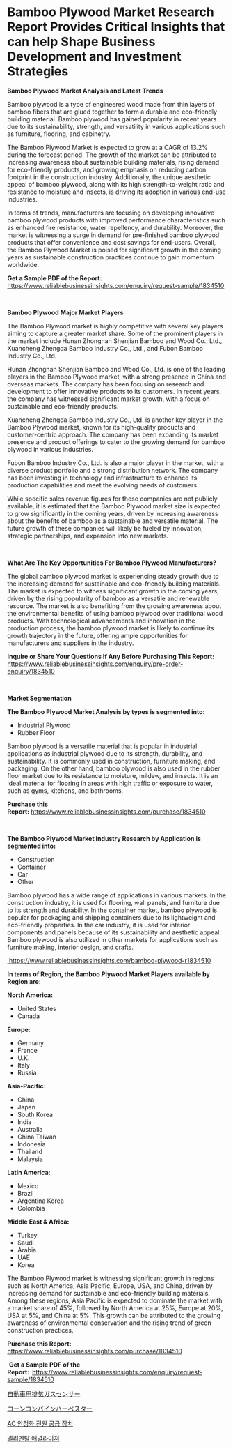 <p><h1>Bamboo Plywood Market Research Report Provides Critical Insights that can help Shape Business Development and Investment Strategies</h1></p><p><strong>Bamboo Plywood Market Analysis and Latest Trends</strong></p>
<p><p>Bamboo plywood is a type of engineered wood made from thin layers of bamboo fibers that are glued together to form a durable and eco-friendly building material. Bamboo plywood has gained popularity in recent years due to its sustainability, strength, and versatility in various applications such as furniture, flooring, and cabinetry.</p><p>The Bamboo Plywood Market is expected to grow at a CAGR of 13.2% during the forecast period. The growth of the market can be attributed to increasing awareness about sustainable building materials, rising demand for eco-friendly products, and growing emphasis on reducing carbon footprint in the construction industry. Additionally, the unique aesthetic appeal of bamboo plywood, along with its high strength-to-weight ratio and resistance to moisture and insects, is driving its adoption in various end-use industries.</p><p>In terms of trends, manufacturers are focusing on developing innovative bamboo plywood products with improved performance characteristics such as enhanced fire resistance, water repellency, and durability. Moreover, the market is witnessing a surge in demand for pre-finished bamboo plywood products that offer convenience and cost savings for end-users. Overall, the Bamboo Plywood Market is poised for significant growth in the coming years as sustainable construction practices continue to gain momentum worldwide.</p></p>
<p><strong>Get a Sample PDF of the Report:&nbsp;</strong> <a href="https://www.reliablebusinessinsights.com/enquiry/request-sample/1834510">https://www.reliablebusinessinsights.com/enquiry/request-sample/1834510</a></p>
<p>&nbsp;</p>
<p><strong>Bamboo Plywood Major Market Players</strong></p>
<p><p>The Bamboo Plywood market is highly competitive with several key players aiming to capture a greater market share. Some of the prominent players in the market include Hunan Zhongnan Shenjian Bamboo and Wood Co., Ltd., Xuancheng Zhengda Bamboo Industry Co., Ltd., and Fubon Bamboo Industry Co., Ltd.</p><p>Hunan Zhongnan Shenjian Bamboo and Wood Co., Ltd. is one of the leading players in the Bamboo Plywood market, with a strong presence in China and overseas markets. The company has been focusing on research and development to offer innovative products to its customers. In recent years, the company has witnessed significant market growth, with a focus on sustainable and eco-friendly products.</p><p>Xuancheng Zhengda Bamboo Industry Co., Ltd. is another key player in the Bamboo Plywood market, known for its high-quality products and customer-centric approach. The company has been expanding its market presence and product offerings to cater to the growing demand for bamboo plywood in various industries.</p><p>Fubon Bamboo Industry Co., Ltd. is also a major player in the market, with a diverse product portfolio and a strong distribution network. The company has been investing in technology and infrastructure to enhance its production capabilities and meet the evolving needs of customers.</p><p>While specific sales revenue figures for these companies are not publicly available, it is estimated that the Bamboo Plywood market size is expected to grow significantly in the coming years, driven by increasing awareness about the benefits of bamboo as a sustainable and versatile material. The future growth of these companies will likely be fueled by innovation, strategic partnerships, and expansion into new markets.</p></p>
<p>&nbsp;</p>
<p><strong>What Are The Key Opportunities For Bamboo Plywood Manufacturers?</strong></p>
<p><p>The global bamboo plywood market is experiencing steady growth due to the increasing demand for sustainable and eco-friendly building materials. The market is expected to witness significant growth in the coming years, driven by the rising popularity of bamboo as a versatile and renewable resource. The market is also benefiting from the growing awareness about the environmental benefits of using bamboo plywood over traditional wood products. With technological advancements and innovation in the production process, the bamboo plywood market is likely to continue its growth trajectory in the future, offering ample opportunities for manufacturers and suppliers in the industry.</p></p>
<p><strong>Inquire or Share Your Questions If Any Before Purchasing This Report:</strong> <a href="https://www.reliablebusinessinsights.com/enquiry/pre-order-enquiry/1834510">https://www.reliablebusinessinsights.com/enquiry/pre-order-enquiry/1834510</a></p>
<p>&nbsp;</p>
<p><strong>Market Segmentation</strong></p>
<p><strong>The Bamboo Plywood Market Analysis by types is segmented into:</strong></p>
<p><ul><li>Industrial Plywood</li><li>Rubber Floor</li></ul></p>
<p><p>Bamboo plywood is a versatile material that is popular in industrial applications as industrial plywood due to its strength, durability, and sustainability. It is commonly used in construction, furniture making, and packaging. On the other hand, bamboo plywood is also used in the rubber floor market due to its resistance to moisture, mildew, and insects. It is an ideal material for flooring in areas with high traffic or exposure to water, such as gyms, kitchens, and bathrooms.</p></p>
<p><strong>Purchase this Report:&nbsp;</strong><a href="https://www.reliablebusinessinsights.com/purchase/1834510">https://www.reliablebusinessinsights.com/purchase/1834510</a></p>
<p>&nbsp;</p>
<p><strong>The Bamboo Plywood Market Industry Research by Application is segmented into:</strong></p>
<p><ul><li>Construction</li><li>Container</li><li>Car</li><li>Other</li></ul></p>
<p><p>Bamboo plywood has a wide range of applications in various markets. In the construction industry, it is used for flooring, wall panels, and furniture due to its strength and durability. In the container market, bamboo plywood is popular for packaging and shipping containers due to its lightweight and eco-friendly properties. In the car industry, it is used for interior components and panels because of its sustainability and aesthetic appeal. Bamboo plywood is also utilized in other markets for applications such as furniture making, interior design, and crafts.</p></p>
<p><a href="https://www.reliablebusinessinsights.com/bamboo-plywood-r1834510">&nbsp;https://www.reliablebusinessinsights.com/bamboo-plywood-r1834510</a></p>
<p><strong>In terms of Region, the Bamboo Plywood Market Players available by Region are:</strong></p>
<p>
    <p> <strong> North America: </strong>
        <ul>
            <li>United States</li>
            <li>Canada</li>
        </ul>
        </p> 
    <p> <strong> Europe: </strong>
        <ul>
            <li>Germany</li>
            <li>France</li>
            <li>U.K.</li>
            <li>Italy</li>
            <li>Russia</li>
        </ul>
        </p> 
    <p> <strong> Asia-Pacific: </strong>
        <ul>
            <li>China</li>
            <li>Japan</li>
            <li>South Korea</li>
            <li>India</li>
            <li>Australia</li>
            <li>China Taiwan</li>
            <li>Indonesia</li>
            <li>Thailand</li>
            <li>Malaysia</li>
        </ul>
        </p> 
    <p> <strong> Latin America: </strong>
        <ul>
            <li>Mexico</li>
            <li>Brazil</li>
            <li>Argentina Korea</li>
            <li>Colombia</li>
        </ul>
        </p> 
    <p> <strong> Middle East & Africa: </strong>
        <ul>
            <li>Turkey</li>
            <li>Saudi</li>
            <li>Arabia</li>
            <li>UAE</li>
            <li>Korea</li>
        </ul>
    </p>
    </p>
<p><p>The Bamboo Plywood market is witnessing significant growth in regions such as North America, Asia Pacific, Europe, USA, and China, driven by increasing demand for sustainable and eco-friendly building materials. Among these regions, Asia Pacific is expected to dominate the market with a market share of 45%, followed by North America at 25%, Europe at 20%, USA at 5%, and China at 5%. This growth can be attributed to the growing awareness of environmental conservation and the rising trend of green construction practices.</p></p>
<p><strong>Purchase this Report: </strong><a href="https://www.reliablebusinessinsights.com/purchase/1834510">https://www.reliablebusinessinsights.com/purchase/1834510</a></p>
<p>&nbsp;<strong>Get a Sample PDF of the Report:&nbsp;&nbsp;</strong><a href="https://www.reliablebusinessinsights.com/enquiry/request-sample/1834510">https://www.reliablebusinessinsights.com/enquiry/request-sample/1834510</a></p>
<p><strong></strong></p>
<p><p><a href="https://medium.com/@annchovey2023/%E8%87%AA%E5%8B%95%E8%BB%8A%E6%8E%92%E6%B0%97%E3%82%AC%E3%82%B9%E3%82%BB%E3%83%B3%E3%82%B5%E3%83%BC%E5%B8%82%E5%A0%B4%E3%82%B7%E3%82%A7%E3%82%A2-%E5%B8%82%E5%A0%B4%E5%88%86%E6%9E%90-%E6%88%90%E9%95%B7%E3%83%88%E3%83%AC%E3%83%B3%E3%83%89-%E4%BA%88%E6%B8%AC-2024%E5%B9%B4-2031%E5%B9%B4-621b20420a9c">自動車用排気ガスセンサー</a></p><p><a href="https://medium.com/@annchovey2023/%E3%82%B0%E3%83%AD%E3%83%BC%E3%83%90%E3%83%AB%E3%82%B3%E3%83%BC%E3%83%B3%E3%82%B3%E3%83%B3%E3%83%90%E3%82%A4%E3%83%B3%E3%83%8F%E3%83%BC%E3%83%99%E3%82%B9%E3%82%BF%E3%83%BC%E5%B8%82%E5%A0%B4%E3%81%AE%E7%8A%B6%E6%B3%81-2024%E5%B9%B4-2031%E5%B9%B4-%E3%81%8A%E3%82%88%E3%81%B3%E5%9C%B0%E5%9F%9F-%E8%A3%BD%E5%93%81-%E3%82%A8%E3%83%B3%E3%83%89%E3%83%A6%E3%83%BC%E3%82%B9%E5%88%A5%E3%81%AE%E4%BA%88%E6%B8%AC-1f8b9aa64761">コーンコンバインハーベスター</a></p><p><a href="https://medium.com/@drewbarton1911/%EC%A3%BC%ED%8C%8C%EC%88%98%EA%B0%80-2024%EB%85%84%EB%B6%80%ED%84%B0-2031%EB%85%84%EA%B9%8C%EC%A7%80-13-cagr%EB%A1%9C-%EC%98%88%EC%B8%A1%EB%90%9C-%EC%8B%9C%EC%9E%A5-%EA%B7%9C%EB%AA%A8-%EC%A0%90%EC%9C%A0%EC%9C%A8-%EB%B0%8F-%EC%84%B1%EC%9E%A5%EB%A5%A0%EC%97%90-%EB%8C%80%ED%95%9C-%EB%B6%84%EC%84%9D%EC%9D%84-%ED%8F%AC%ED%95%A8%ED%95%9C-ac-%EC%95%88%EC%A0%95%ED%99%94-%EC%A0%84%EC%9B%90-%EA%B3%B5%EA%B8%89-%EC%8B%9C%EC%9E%A5-%EC%A1%B0%EC%82%AC-%EB%B3%B4%EA%B3%A0%EC%84%9C%EB%A5%BC-%ED%8F%AC%ED%95%A8%ED%95%A9%EB%8B%88%EB%8B%A4-e0a3190eeb60">AC 안정화 전원 공급 장치</a></p><p><a href="https://medium.com/@drewbarton1911/%EC%9B%90%EC%86%8C-%EB%B6%84%EC%84%9D%EA%B8%B0-%EC%82%B0%EC%97%85%EC%97%90-%EB%8C%80%ED%95%9C-%ED%86%B5%EC%B0%B0-%EC%8B%9C%EC%9E%A5-%EC%9E%AC%EC%A0%95-%EC%83%81%ED%83%9C-%EC%8B%9C%EC%9E%A5-%EA%B7%9C%EB%AA%A8-%EB%B0%8F-2031%EB%85%84%EA%B9%8C%EC%A7%80%EC%9D%98-%EC%88%98%EC%9D%B5-%EB%B6%84%EC%84%9D-ff9c3787355f">엘리멘탈 애널라이저</a></p></p>